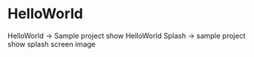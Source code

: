 # HelloWorld
HelloWorld -> Sample project show HelloWorld
Splash -> sample project show splash screen image
